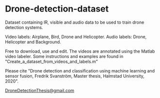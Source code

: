 # Drone-detection-dataset
Dataset containing IR, visible and audio data to be used to train drone detection systems.

Video labels: Airplane, Bird, Drone and Helicopter.
Audio labels: Drone, Helicopter and Background.

Free to download, use and edit.
The videos are annotated using the Matlab video labeler.
Some instructions and examples are found in "Create_a_dataset_from_videos_and_labels.m"

Please cite "Drone detection and classification using machine learning and sensor fusion, Fredrik Svanström, Master thesis, Halmstad University, 2020".

DroneDetectionThesis@gmail.com
